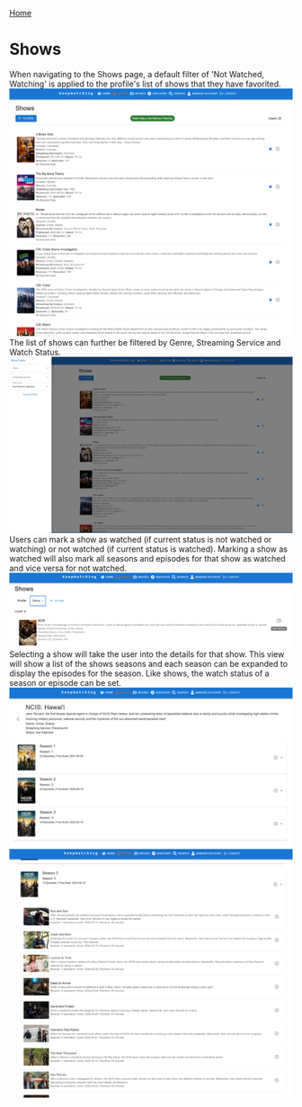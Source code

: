 [Home](../README.md)
# Shows
When navigating to the Shows page, a default filter of 'Not Watched, Watching' is applied to the profile's list of shows that they have favorited.
![Shows for a profile](../images/shows//shows.png)
The list of shows can further be filtered by Genre, Streaming Service and Watch Status.
![Shows for a profile with filter](../images/shows//shows_with_filters.png)
Users can mark a show as watched (if current status is not watched or watching) or not watched (if current status is watched). Marking a show as watched will also mark all seasons and episodes for that show as watched and vice versa for not watched.
![Shows watch status](../images/shows//shows_mark_watched.png)
Selecting a show will take the user into the details for that show. This view will show a list of the shows seasons and each season can be expanded to display the episodes for the season. Like shows, the watch status of a season or episode can be set.
![Show details](../images/shows//show_details.png)
![Show details with episodes](../images/shows//show_details_episodes.png)